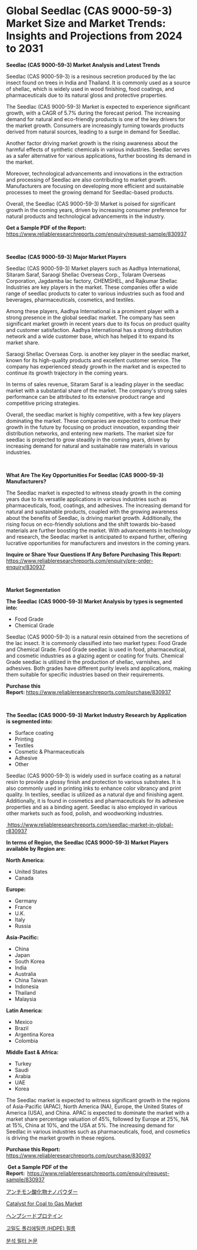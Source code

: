 <p><h1>Global Seedlac (CAS 9000-59-3) Market Size and Market Trends: Insights and Projections from 2024 to 2031</h1></p><p><strong>Seedlac (CAS 9000-59-3) Market Analysis and Latest Trends</strong></p>
<p><p>Seedlac (CAS 9000-59-3) is a resinous secretion produced by the lac insect found on trees in India and Thailand. It is commonly used as a source of shellac, which is widely used in wood finishing, food coatings, and pharmaceuticals due to its natural gloss and protective properties.</p><p>The Seedlac (CAS 9000-59-3) Market is expected to experience significant growth, with a CAGR of 5.7% during the forecast period. The increasing demand for natural and eco-friendly products is one of the key drivers for the market growth. Consumers are increasingly turning towards products derived from natural sources, leading to a surge in demand for Seedlac.</p><p>Another factor driving market growth is the rising awareness about the harmful effects of synthetic chemicals in various industries. Seedlac serves as a safer alternative for various applications, further boosting its demand in the market.</p><p>Moreover, technological advancements and innovations in the extraction and processing of Seedlac are also contributing to market growth. Manufacturers are focusing on developing more efficient and sustainable processes to meet the growing demand for Seedlac-based products.</p><p>Overall, the Seedlac (CAS 9000-59-3) Market is poised for significant growth in the coming years, driven by increasing consumer preference for natural products and technological advancements in the industry.</p></p>
<p><strong>Get a Sample PDF of the Report:&nbsp;</strong> <a href="https://www.reliableresearchreports.com/enquiry/request-sample/830937">https://www.reliableresearchreports.com/enquiry/request-sample/830937</a></p>
<p>&nbsp;</p>
<p><strong>Seedlac (CAS 9000-59-3) Major Market Players</strong></p>
<p><p>Seedlac (CAS 9000-59-3) Market players such as Aadhya International, Sitaram Saraf, Saraogi Shellac Overseas Corp., Tolaram Overseas Corporation, Jagdamba lac factory, CHEMSHEL, and Rajkumar Shellac Industries are key players in the market. These companies offer a wide range of seedlac products to cater to various industries such as food and beverages, pharmaceuticals, cosmetics, and textiles.</p><p>Among these players, Aadhya International is a prominent player with a strong presence in the global seedlac market. The company has seen significant market growth in recent years due to its focus on product quality and customer satisfaction. Aadhya International has a strong distribution network and a wide customer base, which has helped it to expand its market share.</p><p>Saraogi Shellac Overseas Corp. is another key player in the seedlac market, known for its high-quality products and excellent customer service. The company has experienced steady growth in the market and is expected to continue its growth trajectory in the coming years.</p><p>In terms of sales revenue, Sitaram Saraf is a leading player in the seedlac market with a substantial share of the market. The company's strong sales performance can be attributed to its extensive product range and competitive pricing strategies.</p><p>Overall, the seedlac market is highly competitive, with a few key players dominating the market. These companies are expected to continue their growth in the future by focusing on product innovation, expanding their distribution networks, and entering new markets. The market size for seedlac is projected to grow steadily in the coming years, driven by increasing demand for natural and sustainable raw materials in various industries.</p></p>
<p>&nbsp;</p>
<p><strong>What Are The Key Opportunities For Seedlac (CAS 9000-59-3) Manufacturers?</strong></p>
<p><p>The Seedlac market is expected to witness steady growth in the coming years due to its versatile applications in various industries such as pharmaceuticals, food, coatings, and adhesives. The increasing demand for natural and sustainable products, coupled with the growing awareness about the benefits of Seedlac, is driving market growth. Additionally, the rising focus on eco-friendly solutions and the shift towards bio-based materials are further boosting the market. With advancements in technology and research, the Seedlac market is anticipated to expand further, offering lucrative opportunities for manufacturers and investors in the coming years.</p></p>
<p><strong>Inquire or Share Your Questions If Any Before Purchasing This Report:</strong> <a href="https://www.reliableresearchreports.com/enquiry/pre-order-enquiry/830937">https://www.reliableresearchreports.com/enquiry/pre-order-enquiry/830937</a></p>
<p>&nbsp;</p>
<p><strong>Market Segmentation</strong></p>
<p><strong>The Seedlac (CAS 9000-59-3) Market Analysis by types is segmented into:</strong></p>
<p><ul><li>Food Grade</li><li>Chemical Grade</li></ul></p>
<p><p>Seedlac (CAS 9000-59-3) is a natural resin obtained from the secretions of the lac insect. It is commonly classified into two market types: Food Grade and Chemical Grade. Food Grade seedlac is used in food, pharmaceutical, and cosmetic industries as a glazing agent or coating for fruits. Chemical Grade seedlac is utilized in the production of shellac, varnishes, and adhesives. Both grades have different purity levels and applications, making them suitable for specific industries based on their requirements.</p></p>
<p><strong>Purchase this Report:&nbsp;</strong><a href="https://www.reliableresearchreports.com/purchase/830937">https://www.reliableresearchreports.com/purchase/830937</a></p>
<p>&nbsp;</p>
<p><strong>The Seedlac (CAS 9000-59-3) Market Industry Research by Application is segmented into:</strong></p>
<p><ul><li>Surface coating</li><li>Printing</li><li>Textiles</li><li>Cosmetic & Pharmaceuticals</li><li>Adhesive</li><li>Other</li></ul></p>
<p><p>Seedlac (CAS 9000-59-3) is widely used in surface coating as a natural resin to provide a glossy finish and protection to various substrates. It is also commonly used in printing inks to enhance color vibrancy and print quality. In textiles, seedlac is utilized as a natural dye and finishing agent. Additionally, it is found in cosmetics and pharmaceuticals for its adhesive properties and as a binding agent. Seedlac is also employed in various other markets such as food, polish, and woodworking industries.</p></p>
<p><a href="https://www.reliableresearchreports.com/seedlac-market-in-global-r830937">&nbsp;https://www.reliableresearchreports.com/seedlac-market-in-global-r830937</a></p>
<p><strong>In terms of Region, the Seedlac (CAS 9000-59-3) Market Players available by Region are:</strong></p>
<p>
    <p> <strong> North America: </strong>
        <ul>
            <li>United States</li>
            <li>Canada</li>
        </ul>
        </p> 
    <p> <strong> Europe: </strong>
        <ul>
            <li>Germany</li>
            <li>France</li>
            <li>U.K.</li>
            <li>Italy</li>
            <li>Russia</li>
        </ul>
        </p> 
    <p> <strong> Asia-Pacific: </strong>
        <ul>
            <li>China</li>
            <li>Japan</li>
            <li>South Korea</li>
            <li>India</li>
            <li>Australia</li>
            <li>China Taiwan</li>
            <li>Indonesia</li>
            <li>Thailand</li>
            <li>Malaysia</li>
        </ul>
        </p> 
    <p> <strong> Latin America: </strong>
        <ul>
            <li>Mexico</li>
            <li>Brazil</li>
            <li>Argentina Korea</li>
            <li>Colombia</li>
        </ul>
        </p> 
    <p> <strong> Middle East & Africa: </strong>
        <ul>
            <li>Turkey</li>
            <li>Saudi</li>
            <li>Arabia</li>
            <li>UAE</li>
            <li>Korea</li>
        </ul>
    </p>
    </p>
<p><p>The Seedlac market is expected to witness significant growth in the regions of Asia-Pacific (APAC), North America (NA), Europe, the United States of America (USA), and China. APAC is expected to dominate the market with a market share percentage valuation of 45%, followed by Europe at 25%, NA at 15%, China at 10%, and the USA at 5%. The increasing demand for Seedlac in various industries such as pharmaceuticals, food, and cosmetics is driving the market growth in these regions.</p></p>
<p><strong>Purchase this Report: </strong><a href="https://www.reliableresearchreports.com/purchase/830937">https://www.reliableresearchreports.com/purchase/830937</a></p>
<p>&nbsp;<strong>Get a Sample PDF of the Report:&nbsp;&nbsp;</strong><a href="https://www.reliableresearchreports.com/enquiry/request-sample/830937">https://www.reliableresearchreports.com/enquiry/request-sample/830937</a></p>
<p><strong></strong></p>
<p><p><a href="https://github.com/mathieurico66/Market-Research-Report-List-2/blob/main/7615200137357.md">アンチモン酸化物ナノパウダー</a></p><p><a href="https://github.com/yazulaeha/Market-Research-Report-List-1/blob/main/catalyst-for-coal-to-gas-market.md">Catalyst for Coal to Gas Market</a></p><p><a href="https://github.com/SarahFahey88/Market-Research-Report-List-2/blob/main/4718038137358.md">ヘンプシードプロテイン</a></p><p><a href="https://github.com/raap8632/Market-Research-Report-List-1/blob/main/2794192142858.md">고밀도 폴리에틸렌 (HDPE) 필름</a></p><p><a href="https://github.com/vanessagrant665567/Market-Research-Report-List-1/blob/main/3541861142859.md">분석 필터 논문</a></p></p>